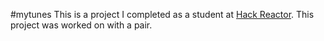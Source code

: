 #mytunes
This is a project I completed as a student at [Hack Reactor](http://hackreactor.com). This project was worked on with a pair.
